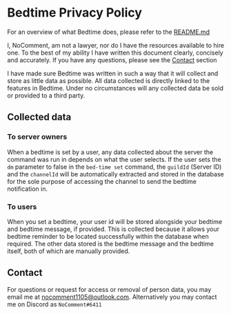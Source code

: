 # Bedtime Privacy Policy
For an overview of what Bedtime does, please refer to the [README.md](https://github.com/NoComment1105/Bedtime/blob/main/README.md)

I, NoComment, am not a lawyer, nor do I have the resources available to hire one. To the best of my ability I have 
written this document clearly, concisely and accurately. If you have any questions, please see the [Contact](#Contact) section

I have made sure Bedtime was written in such a way that it will collect and store as little data as possible. All data
collected is directly linked to the features in Bedtime. Under no circumstances will any collected data be sold or 
provided to a third party.

## Collected data

### To server owners
When a bedtime is set by a user, any data collected about the server the command was run in depends on what the user selects.
If the user sets the `dm` parameter to false in the `bed-time set` command, the `guildId` (Server ID) and the `channelId` will
be automatically extracted and stored in the database for the sole purpose of accessing the channel to send the bedtime 
notification in.

### To users
When you set a bedtime, your user id will be stored alongside your bedtime and bedtime message, if provided. This is collected
because it allows your bedtime reminder to be located successfully within the database when required. The other data stored is
the bedtime message and the bedtime itself, both of which are manually provided. 

## Contact
For questions or request for access or removal of person data, you may email me at nocomment1105@outlook.com. Alternatively
you may contact me on Discord as `NoComment#6411`